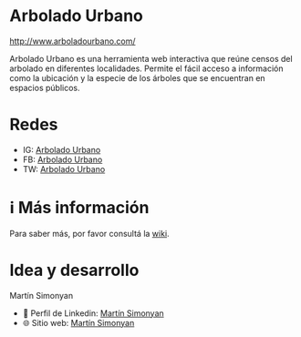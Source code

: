 # Arbolado Urbano
http://www.arboladourbano.com/

Arbolado Urbano es una herramienta web interactiva que reúne censos del arbolado en diferentes localidades. Permite el fácil acceso a información como la ubicación y la especie de los árboles que se encuentran en espacios públicos.

# Redes
* IG: [Arbolado Urbano](https://www.instagram.com/arbolado.urbano/)
* FB: [Arbolado Urbano](https://www.facebook.com/arboladomapa/)
* TW: [Arbolado Urbano](https://twitter.com/arboladomapa)

# ℹ️ Más información

Para saber más, por favor consultá la [wiki](https://github.com/suberek/arboles/wiki).

# Idea y desarrollo

Martín Simonyan

   * 💼 Perfil de Linkedin: [Martín Simonyan](ar.linkedin.com/in/martinsimonyan)
   * 🌐 Sitio web: [Martín Simonyan](http://martinsimonyan.com/)
